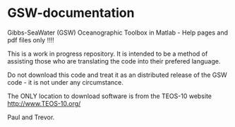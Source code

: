 # GSW-documentation

Gibbs-SeaWater (GSW) Oceanographic Toolbox in Matlab - Help pages and pdf files only !!!!

This is a work in progress repository. It is intended to be a method of assisting those who are translating the code into their prefered language.

Do not download this code and treat it as an distributed release of the GSW code - it is not under any circumstance.

The ONLY location to download software is from the TEOS-10 website http://www.TEOS-10.org/

Paul and Trevor.
